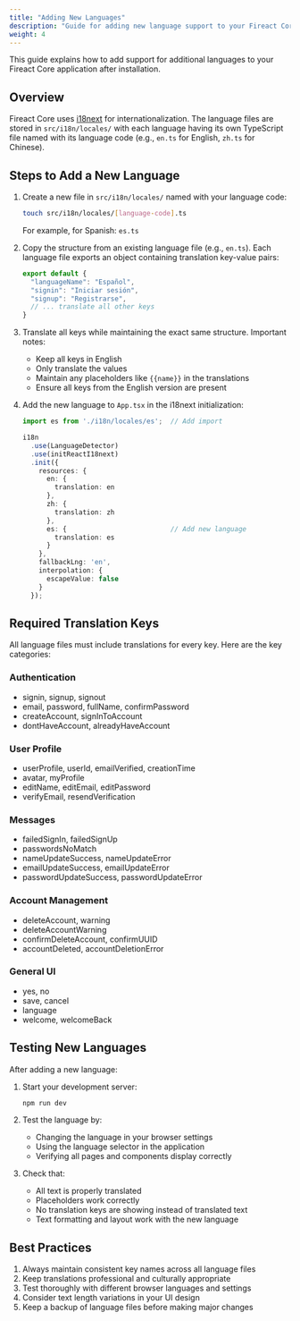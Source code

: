 ```yaml
---
title: "Adding New Languages"
description: "Guide for adding new language support to your Fireact Core application"
weight: 4
---
```


This guide explains how to add support for additional languages to your Fireact Core application after installation.

## Overview

Fireact Core uses [i18next](https://www.i18next.com/) for internationalization. The language files are stored in `src/i18n/locales/` with each language having its own TypeScript file named with its language code (e.g., `en.ts` for English, `zh.ts` for Chinese).

## Steps to Add a New Language

1. Create a new file in `src/i18n/locales/` named with your language code:
   ```bash
   touch src/i18n/locales/[language-code].ts
   ```
   For example, for Spanish: `es.ts`

2. Copy the structure from an existing language file (e.g., `en.ts`). Each language file exports an object containing translation key-value pairs:
   ```typescript
   export default {
     "languageName": "Español",
     "signin": "Iniciar sesión",
     "signup": "Registrarse",
     // ... translate all other keys
   }
   ```

3. Translate all keys while maintaining the exact same structure. Important notes:
   - Keep all keys in English
   - Only translate the values
   - Maintain any placeholders like `{{name}}` in the translations
   - Ensure all keys from the English version are present

4. Add the new language to `App.tsx` in the i18next initialization:
   ```typescript
   import es from './i18n/locales/es';  // Add import

   i18n
     .use(LanguageDetector)
     .use(initReactI18next)
     .init({
       resources: {
         en: {
           translation: en
         },
         zh: {
           translation: zh
         },
         es: {                          // Add new language
           translation: es
         }
       },
       fallbackLng: 'en',
       interpolation: {
         escapeValue: false
       }
     });
   ```

## Required Translation Keys

All language files must include translations for every key. Here are the key categories:

### Authentication
- signin, signup, signout
- email, password, fullName, confirmPassword
- createAccount, signInToAccount
- dontHaveAccount, alreadyHaveAccount

### User Profile
- userProfile, userId, emailVerified, creationTime
- avatar, myProfile
- editName, editEmail, editPassword
- verifyEmail, resendVerification

### Messages
- failedSignIn, failedSignUp
- passwordsNoMatch
- nameUpdateSuccess, nameUpdateError
- emailUpdateSuccess, emailUpdateError
- passwordUpdateSuccess, passwordUpdateError

### Account Management
- deleteAccount, warning
- deleteAccountWarning
- confirmDeleteAccount, confirmUUID
- accountDeleted, accountDeletionError

### General UI
- yes, no
- save, cancel
- language
- welcome, welcomeBack

## Testing New Languages

After adding a new language:

1. Start your development server:
   ```bash
   npm run dev
   ```

2. Test the language by:
   - Changing the language in your browser settings
   - Using the language selector in the application
   - Verifying all pages and components display correctly

3. Check that:
   - All text is properly translated
   - Placeholders work correctly
   - No translation keys are showing instead of translated text
   - Text formatting and layout work with the new language

## Best Practices

1. Always maintain consistent key names across all language files
2. Keep translations professional and culturally appropriate
3. Test thoroughly with different browser languages and settings
4. Consider text length variations in your UI design
5. Keep a backup of language files before making major changes
